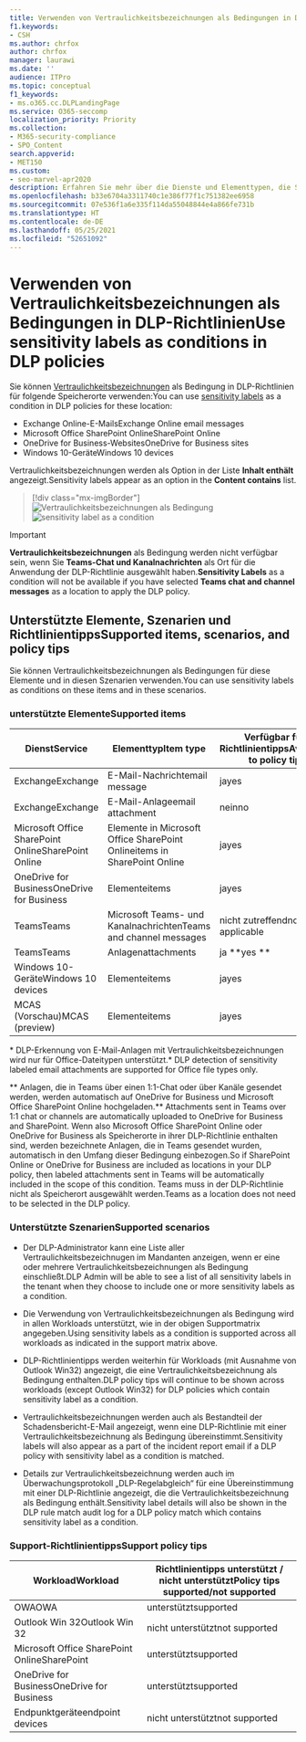 ```yaml
---
title: Verwenden von Vertraulichkeitsbezeichnungen als Bedingungen in DLP-Richtlinien
f1.keywords:
- CSH
ms.author: chrfox
author: chrfox
manager: laurawi
ms.date: ''
audience: ITPro
ms.topic: conceptual
f1_keywords:
- ms.o365.cc.DLPLandingPage
ms.service: O365-seccomp
localization_priority: Priority
ms.collection:
- M365-security-compliance
- SPO_Content
search.appverid:
- MET150
ms.custom:
- seo-marvel-apr2020
description: Erfahren Sie mehr über die Dienste und Elementtypen, die Sie mit Vertraulichkeitsbezeichnungen als Bedingungen in DLP-Richtlinien verwenden können.
ms.openlocfilehash: b33e6704a3311740c1e386f77f1c751382ee6958
ms.sourcegitcommit: 07e536f1a6e335f114da55048844e4a866fe731b
ms.translationtype: HT
ms.contentlocale: de-DE
ms.lasthandoff: 05/25/2021
ms.locfileid: "52651092"
---
```

# <a name="use-sensitivity-labels-as-conditions-in-dlp-policies"></a><span data-ttu-id="f6052-103">Verwenden von Vertraulichkeitsbezeichnungen als Bedingungen in DLP-Richtlinien</span><span class="sxs-lookup"><span data-stu-id="f6052-103">Use sensitivity labels as conditions in DLP policies</span></span>

<span data-ttu-id="f6052-104">Sie können [Vertraulichkeitsbezeichnungen](sensitivity-labels.md) als Bedingung in DLP-Richtlinien für folgende Speicherorte verwenden:</span><span class="sxs-lookup"><span data-stu-id="f6052-104">You can use [sensitivity labels](sensitivity-labels.md) as a condition in DLP policies for these location:</span></span>

- <span data-ttu-id="f6052-105">Exchange Online-E-Mails</span><span class="sxs-lookup"><span data-stu-id="f6052-105">Exchange Online email messages</span></span>
- <span data-ttu-id="f6052-106">Microsoft Office SharePoint Online</span><span class="sxs-lookup"><span data-stu-id="f6052-106">SharePoint Online</span></span>
- <span data-ttu-id="f6052-107">OneDrive for Business-Websites</span><span class="sxs-lookup"><span data-stu-id="f6052-107">OneDrive for Business sites</span></span>
- <span data-ttu-id="f6052-108">Windows 10-Geräte</span><span class="sxs-lookup"><span data-stu-id="f6052-108">Windows 10 devices</span></span>

<span data-ttu-id="f6052-109">Vertraulichkeitsbezeichnungen werden als Option in der Liste **Inhalt enthält** angezeigt.</span><span class="sxs-lookup"><span data-stu-id="f6052-109">Sensitivity labels appear as an option in the **Content contains** list.</span></span>

> [!div class="mx-imgBorder"]
> <span data-ttu-id="f6052-110">![Vertraulichkeitsbezeichnungen als Bedingung](../media/dlp-sensitivity-label-as-a-condition.png)</span><span class="sxs-lookup"><span data-stu-id="f6052-110">![sensitivity label as a condition](../media/dlp-sensitivity-label-as-a-condition.png)</span></span>

> [!IMPORTANT]
> <span data-ttu-id="f6052-111">**Vertraulichkeitsbezeichnungen** als Bedingung werden nicht verfügbar sein, wenn Sie **Teams-Chat und Kanalnachrichten** als Ort für die Anwendung der DLP-Richtlinie ausgewählt haben.</span><span class="sxs-lookup"><span data-stu-id="f6052-111">**Sensitivity Labels** as a condition will not be available if you have selected **Teams chat and channel messages** as a location to apply the DLP policy.</span></span>


## <a name="supported-items-scenarios-and-policy-tips"></a><span data-ttu-id="f6052-112">Unterstützte Elemente, Szenarien und Richtlinientipps</span><span class="sxs-lookup"><span data-stu-id="f6052-112">Supported items, scenarios, and policy tips</span></span>

<span data-ttu-id="f6052-113">Sie können Vertraulichkeitsbezeichnungen als Bedingungen für diese Elemente und in diesen Szenarien verwenden.</span><span class="sxs-lookup"><span data-stu-id="f6052-113">You can use sensitivity labels as conditions on these items and in these scenarios.</span></span>

### <a name="supported-items"></a><span data-ttu-id="f6052-114">unterstützte Elemente</span><span class="sxs-lookup"><span data-stu-id="f6052-114">Supported items</span></span>

|<span data-ttu-id="f6052-115">Dienst</span><span class="sxs-lookup"><span data-stu-id="f6052-115">Service</span></span>  |<span data-ttu-id="f6052-116">Elementtyp</span><span class="sxs-lookup"><span data-stu-id="f6052-116">Item type</span></span>  |<span data-ttu-id="f6052-117">Verfügbar für Richtlinientipps</span><span class="sxs-lookup"><span data-stu-id="f6052-117">Available to policy tip</span></span>  |<span data-ttu-id="f6052-118">Durchsetzbar</span><span class="sxs-lookup"><span data-stu-id="f6052-118">Enforceable</span></span>  |
|---------|---------|---------|---------|
|<span data-ttu-id="f6052-119">Exchange</span><span class="sxs-lookup"><span data-stu-id="f6052-119">Exchange</span></span>    |<span data-ttu-id="f6052-120">E-Mail-Nachricht</span><span class="sxs-lookup"><span data-stu-id="f6052-120">email message</span></span>         |<span data-ttu-id="f6052-121">ja</span><span class="sxs-lookup"><span data-stu-id="f6052-121">yes</span></span>         |<span data-ttu-id="f6052-122">ja</span><span class="sxs-lookup"><span data-stu-id="f6052-122">yes</span></span>         |
|<span data-ttu-id="f6052-123">Exchange</span><span class="sxs-lookup"><span data-stu-id="f6052-123">Exchange</span></span>    |<span data-ttu-id="f6052-124">E-Mail-Anlage</span><span class="sxs-lookup"><span data-stu-id="f6052-124">email attachment</span></span>         |<span data-ttu-id="f6052-125">nein</span><span class="sxs-lookup"><span data-stu-id="f6052-125">no</span></span>         |<span data-ttu-id="f6052-126">ja \*</span><span class="sxs-lookup"><span data-stu-id="f6052-126">yes \*</span></span>         |
|<span data-ttu-id="f6052-127">Microsoft Office SharePoint Online</span><span class="sxs-lookup"><span data-stu-id="f6052-127">SharePoint Online</span></span>     |<span data-ttu-id="f6052-128">Elemente in Microsoft Office SharePoint Online</span><span class="sxs-lookup"><span data-stu-id="f6052-128">items in SharePoint Online</span></span>         |<span data-ttu-id="f6052-129">ja</span><span class="sxs-lookup"><span data-stu-id="f6052-129">yes</span></span>         |<span data-ttu-id="f6052-130">ja</span><span class="sxs-lookup"><span data-stu-id="f6052-130">yes</span></span>         |
|<span data-ttu-id="f6052-131">OneDrive for Business</span><span class="sxs-lookup"><span data-stu-id="f6052-131">OneDrive for Business</span></span>     |<span data-ttu-id="f6052-132">Elemente</span><span class="sxs-lookup"><span data-stu-id="f6052-132">items</span></span>         |<span data-ttu-id="f6052-133">ja</span><span class="sxs-lookup"><span data-stu-id="f6052-133">yes</span></span>         |<span data-ttu-id="f6052-134">ja</span><span class="sxs-lookup"><span data-stu-id="f6052-134">yes</span></span>         |
|<span data-ttu-id="f6052-135">Teams</span><span class="sxs-lookup"><span data-stu-id="f6052-135">Teams</span></span>     |<span data-ttu-id="f6052-136">Microsoft Teams- und Kanalnachrichten</span><span class="sxs-lookup"><span data-stu-id="f6052-136">Teams and channel messages</span></span>         |<span data-ttu-id="f6052-137">nicht zutreffend</span><span class="sxs-lookup"><span data-stu-id="f6052-137">not applicable</span></span>         |<span data-ttu-id="f6052-138">nicht zutreffend</span><span class="sxs-lookup"><span data-stu-id="f6052-138">not applicable</span></span>         |
|<span data-ttu-id="f6052-139">Teams</span><span class="sxs-lookup"><span data-stu-id="f6052-139">Teams</span></span>     |<span data-ttu-id="f6052-140">Anlagen</span><span class="sxs-lookup"><span data-stu-id="f6052-140">attachments</span></span>         |<span data-ttu-id="f6052-141">ja \*\*</span><span class="sxs-lookup"><span data-stu-id="f6052-141">yes \*\*</span></span>         |<span data-ttu-id="f6052-142">ja \*\*</span><span class="sxs-lookup"><span data-stu-id="f6052-142">yes \*\*</span></span>         |
|<span data-ttu-id="f6052-143">Windows 10-Geräte</span><span class="sxs-lookup"><span data-stu-id="f6052-143">Windows 10 devices</span></span>     |<span data-ttu-id="f6052-144">Elemente</span><span class="sxs-lookup"><span data-stu-id="f6052-144">items</span></span>         |<span data-ttu-id="f6052-145">ja</span><span class="sxs-lookup"><span data-stu-id="f6052-145">yes</span></span>         |<span data-ttu-id="f6052-146">ja</span><span class="sxs-lookup"><span data-stu-id="f6052-146">yes</span></span>         |
|<span data-ttu-id="f6052-147">MCAS (Vorschau)</span><span class="sxs-lookup"><span data-stu-id="f6052-147">MCAS (preview)</span></span> |<span data-ttu-id="f6052-148">Elemente</span><span class="sxs-lookup"><span data-stu-id="f6052-148">items</span></span>         |<span data-ttu-id="f6052-149">ja</span><span class="sxs-lookup"><span data-stu-id="f6052-149">yes</span></span>         |<span data-ttu-id="f6052-150">ja</span><span class="sxs-lookup"><span data-stu-id="f6052-150">yes</span></span>         |

<span data-ttu-id="f6052-151">\* DLP-Erkennung von E-Mail-Anlagen mit Vertraulichkeitsbezeichnungen wird nur für Office-Dateitypen unterstützt.</span><span class="sxs-lookup"><span data-stu-id="f6052-151">\* DLP detection of sensitivity labeled email attachments are supported for Office file types only.</span></span>

<span data-ttu-id="f6052-152">\*\* Anlagen, die in Teams über einen 1:1-Chat oder über Kanäle gesendet werden, werden automatisch auf OneDrive for Business und Microsoft Office SharePoint Online hochgeladen.</span><span class="sxs-lookup"><span data-stu-id="f6052-152">\*\* Attachments sent in Teams over 1:1 chat or channels are automatically uploaded to OneDrive for Business and SharePoint.</span></span> <span data-ttu-id="f6052-153">Wenn also Microsoft Office SharePoint Online oder OneDrive for Business als Speicherorte in ihrer DLP-Richtlinie enthalten sind, werden bezeichnete Anlagen, die in Teams gesendet wurden, automatisch in den Umfang dieser Bedingung einbezogen.</span><span class="sxs-lookup"><span data-stu-id="f6052-153">So if SharePoint Online or OneDrive for Business are included as locations in your DLP policy, then labeled attachments sent in Teams will be automatically included in the scope of this condition.</span></span> <span data-ttu-id="f6052-154">Teams muss in der DLP-Richtlinie nicht als Speicherort ausgewählt werden.</span><span class="sxs-lookup"><span data-stu-id="f6052-154">Teams as a location does not need to be selected in the DLP policy.</span></span>

### <a name="supported-scenarios"></a><span data-ttu-id="f6052-155">Unterstützte Szenarien</span><span class="sxs-lookup"><span data-stu-id="f6052-155">Supported scenarios</span></span>

- <span data-ttu-id="f6052-156">Der DLP-Administrator kann eine Liste aller Vertraulichkeitsbezeichnugen im Mandanten anzeigen, wenn er eine oder mehrere Vertraulichkeitsbezeichnungen als Bedingung einschließt.</span><span class="sxs-lookup"><span data-stu-id="f6052-156">DLP Admin will be able to see a list of all sensitivity labels in the tenant when they choose to include one or more sensitivity labels as a condition.</span></span>

- <span data-ttu-id="f6052-157">Die Verwendung von Vertraulichkeitsbezeichnungen als Bedingung wird in allen Workloads unterstützt, wie in der obigen Supportmatrix angegeben.</span><span class="sxs-lookup"><span data-stu-id="f6052-157">Using sensitivity labels as a condition is supported across all workloads as indicated in the support matrix above.</span></span>

- <span data-ttu-id="f6052-158">DLP-Richtlinientipps werden weiterhin für Workloads (mit Ausnahme von Outlook Win32) angezeigt, die eine Vertraulichkeitsbezeichnung als Bedingung enthalten.</span><span class="sxs-lookup"><span data-stu-id="f6052-158">DLP policy tips will continue to be shown across workloads (except Outlook Win32) for DLP policies which contain sensitivity label as a condition.</span></span>

- <span data-ttu-id="f6052-159">Vertraulichkeitsbezeichnungen werden auch als Bestandteil der Schadensbericht-E-Mail angezeigt, wenn eine DLP-Richtlinie mit einer Vertraulichkeitsbezeichnung als Bedingung übereinstimmt.</span><span class="sxs-lookup"><span data-stu-id="f6052-159">Sensitivity labels will also appear as a part of the incident report email if a DLP policy with sensitivity label as a condition is matched.</span></span>

- <span data-ttu-id="f6052-160">Details zur Vertraulichkeitsbezeichnung werden auch im Überwachungsprotokoll „DLP-Regelabgleich“ für eine Übereinstimmung mit einer DLP-Richtlinie angezeigt, die die Vertraulichkeitsbezeichnung als Bedingung enthält.</span><span class="sxs-lookup"><span data-stu-id="f6052-160">Sensitivity label details will also be shown in the DLP rule match audit log for a DLP policy match which contains sensitivity label as a condition.</span></span>


### <a name="support-policy-tips"></a><span data-ttu-id="f6052-161">Support-Richtlinientipps</span><span class="sxs-lookup"><span data-stu-id="f6052-161">Support policy tips</span></span>


|<span data-ttu-id="f6052-162">Workload</span><span class="sxs-lookup"><span data-stu-id="f6052-162">Workload</span></span>  |<span data-ttu-id="f6052-163">Richtlinientipps unterstützt / nicht unterstützt</span><span class="sxs-lookup"><span data-stu-id="f6052-163">Policy tips supported/not supported</span></span>  |
|---------|---------|
|<span data-ttu-id="f6052-164">OWA</span><span class="sxs-lookup"><span data-stu-id="f6052-164">OWA</span></span> |    <span data-ttu-id="f6052-165">unterstützt</span><span class="sxs-lookup"><span data-stu-id="f6052-165">supported</span></span>     |
|<span data-ttu-id="f6052-166">Outlook Win 32</span><span class="sxs-lookup"><span data-stu-id="f6052-166">Outlook Win 32</span></span>    |  <span data-ttu-id="f6052-167">nicht unterstützt</span><span class="sxs-lookup"><span data-stu-id="f6052-167">not supported</span></span>       |
|<span data-ttu-id="f6052-168">Microsoft Office SharePoint Online</span><span class="sxs-lookup"><span data-stu-id="f6052-168">SharePoint</span></span>   |   <span data-ttu-id="f6052-169">unterstützt</span><span class="sxs-lookup"><span data-stu-id="f6052-169">supported</span></span>      |
|<span data-ttu-id="f6052-170">OneDrive for Business</span><span class="sxs-lookup"><span data-stu-id="f6052-170">OneDrive for Business</span></span>    |    <span data-ttu-id="f6052-171">unterstützt</span><span class="sxs-lookup"><span data-stu-id="f6052-171">supported</span></span>     |
|<span data-ttu-id="f6052-172">Endpunktgeräte</span><span class="sxs-lookup"><span data-stu-id="f6052-172">endpoint devices</span></span>   |  <span data-ttu-id="f6052-173">nicht unterstützt</span><span class="sxs-lookup"><span data-stu-id="f6052-173">not supported</span></span>       |

